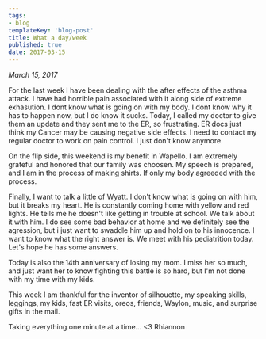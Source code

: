 ```yaml
---
tags:
- blog
templateKey: 'blog-post'
title: What a day/week
published: true
date: 2017-03-15
---
```


_March 15, 2017_

For the last week I have been dealing with the after effects of the asthma attack.  I have had horrible pain associated with it along side of extreme exhasution.   I dont know what is going on with my body. I dont know why it has to happen now, but I do know it sucks. Today, I called my doctor to give them an update and they sent me to the ER, so frustrating.  ER docs just think my Cancer may be causing negative side effects.   I need to contact my regular doctor to work on pain control.    I just don't know anymore.

On the flip side, this weekend is my benefit in Wapello.  I am extremely grateful and honored that our family was choosen.  My speech is prepared, and I am in the process of making shirts.  If only my body agreeded with the process.

Finally, I want to talk a little of Wyatt.  I don't know what is going on with him, but it breaks my heart.  He is constantly coming home with yellow and red lights.  He tells me he doesn't like getting in trouble at school.  We talk about it with him.  I do see some bad behavior at home and we definitely see the agression, but i just want to swaddle him up and hold on to his innocence.  I want to know what the right answer is.  We meet with his pediatrition today.   Let's hope he has some answers.

Today is also the 14th anniversary of losing my mom.  I miss her so much, and just want her to know fighting this battle is so hard, but I'm not done with my time with my kids.

This week I am thankful for the inventor of silhouette, my speaking skills, leggings, my kids, fast ER visits, oreos, friends, Waylon, music, and surprise gifts in the mail.

Taking everything one minute at a time...
<3 Rhiannon
